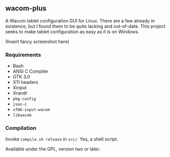 ## wacom-plus
A Wacom tablet configuration GUI for Linux. There are a few already in existence, but I found them to be quite lacking and out-of-date. This project seeks to make tablet configuration as easy as it is on Windows.

(Insert fancy screenshot here)

### Requirements
* Bash
* ANSI C Compiler
* GTK 3.0
* X11 headers
* Xinput
* Xrandr
* `pkg-config`
* `json-c`
* `xf86-input-wacom`
* `libwacom`

### Compilation
Invoke `compile.sh release` in `src/`. Yes, a shell script.

Available under the GPL, version two or later.

